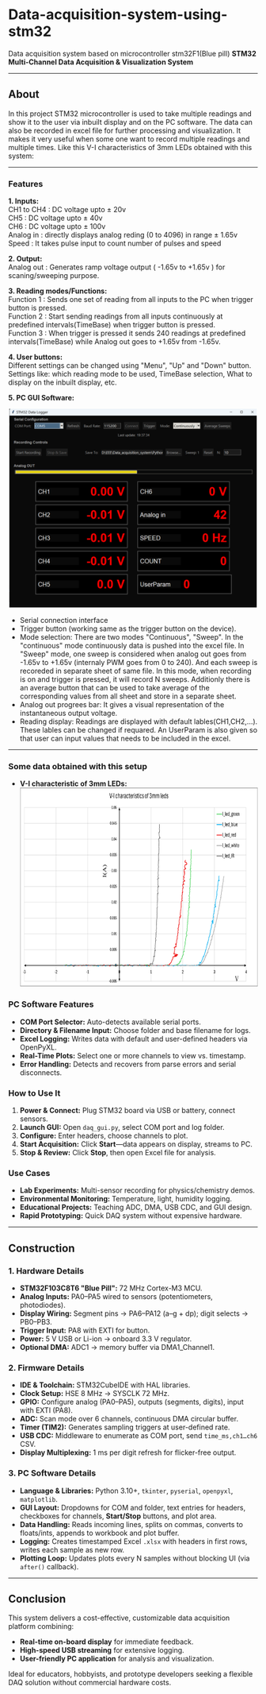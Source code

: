 # Data-acquisition-system-using-stm32
Data acquisition system based on microcontroller stm32F1(Blue pill) 
**STM32 Multi-Channel Data Acquisition & Visualization System**

---

## About
In this project STM32 microcontroller is used to take multiple readings and show it to the user via inbuilt display and on the PC software. The data can also be recorded in excel file for further processing and visualization. It makes it very useful when some one want to record multiple readings and multiple times. Like this V-I characteristics of 3mm LEDs obtained with this system:

---
### Features
 **1. Inputs:**
              </br> CH1 to CH4 : DC voltage upto ± 20v
              </br> CH5 : DC voltage upto ± 40v
              </br> CH6 : DC voltage upto ± 100v
              </br> Analog in : directly displays analog reding (0 to 4096) in range ± 1.65v
              </br> Speed : It takes pulse input to count number of pulses and speed

  
**2. Output:** </br>
              Analog out : Generates ramp voltage output ( -1.65v to +1.65v ) for scaning/sweeping purpose.


**3. Reading modes/Functions:** </br>
     Function 1 : Sends one set of reading from all inputs to the PC when trigger button is pressed.</br>
     Function 2 : Start sending readings from all inputs continuously at predefined intervals(TimeBase) when trigger button is pressed.</br>
     Function 3 : When trigger is pressed it sends 240 readings at predefined intervals(TimeBase) while Analog out goes to +1.65v from -1.65v. 

**4. User buttons:** </br>
    Different settings can be changed using "Menu", "Up" and "Down" button. Settings like: which reading mode to be used, TimeBase selection, What to display on the inbuilt display, etc.


**5. PC GUI Software:**
  <div align="center">
  <img src="App.png" alt="Loading..." width="500" height="400">
  </div>

  * Serial connection interface
  * Trigger button (working same as the trigger button on the device).
  * Mode selection: There are two modes "Continuous", "Sweep". In the "continuous" mode continuously data is pushed into the excel file. In "Sweep" mode, one sweep is considered when analog out goes from -1.65v to +1.65v (internaly PWM goes from 0 to 240). And each sweep is recoreded in separate sheet of same file. In this mode, when recording is on and trigger is pressed, it will record N sweeps. Additionly there is an average button that can be used to take average of the corresponding values from all sheet and store in a separate sheet.
  * Analog out progrees bar: It gives a visual representation of the instantaneous output voltage.
  * Reading display: Readings are displayed with default lables(CH1,CH2,...). These lables can be changed if requared. An UserParam is also given so that user can input values that needs to be included in the excel. 
  

---
### Some data obtained with this setup 
- **V-I characteristic of 3mm LEDs:** </br>
  <div align="center">
  <img src="V-I char_3mm_LED.png" alt="Loading..." width="800" height="400">
  </div>


### PC Software Features
- **COM Port Selector:** Auto-detects available serial ports.  
- **Directory & Filename Input:** Choose folder and base filename for logs.  
- **Excel Logging:** Writes data with default and user-defined headers via OpenPyXL.  
- **Real-Time Plots:** Select one or more channels to view vs. timestamp.  
- **Error Handling:** Detects and recovers from parse errors and serial disconnects.

### How to Use It
1. **Power & Connect:** Plug STM32 board via USB or battery, connect sensors.  
2. **Launch GUI:** Open `daq_gui.py`, select COM port and log folder.  
3. **Configure:** Enter headers, choose channels to plot.  
4. **Start Acquisition:** Click **Start**—data appears on display, streams to PC.  
5. **Stop & Review:** Click **Stop**, then open Excel file for analysis.

### Use Cases
- **Lab Experiments:** Multi-sensor recording for physics/chemistry demos.  
- **Environmental Monitoring:** Temperature, light, humidity logging.  
- **Educational Projects:** Teaching ADC, DMA, USB CDC, and GUI design.  
- **Rapid Prototyping:** Quick DAQ system without expensive hardware.

---

## Construction

### 1. Hardware Details
- **STM32F103C8T6 "Blue Pill":** 72 MHz Cortex-M3 MCU.  
- **Analog Inputs:** PA0–PA5 wired to sensors (potentiometers, photodiodes).  
- **Display Wiring:** Segment pins → PA6–PA12 (a–g + dp); digit selects → PB0–PB3.  
- **Trigger Input:** PA8 with EXTI for button.  
- **Power:** 5 V USB or Li-ion → onboard 3.3 V regulator.  
- **Optional DMA:** ADC1 → memory buffer via DMA1_Channel1.

### 2. Firmware Details
- **IDE & Toolchain:** STM32CubeIDE with HAL libraries.  
- **Clock Setup:** HSE 8 MHz → SYSCLK 72 MHz.  
- **GPIO:** Configure analog (PA0–PA5), outputs (segments, digits), input with EXTI (PA8).  
- **ADC:** Scan mode over 6 channels, continuous DMA circular buffer.  
- **Timer (TIM2):** Generates sampling triggers at user-defined rate.  
- **USB CDC:** Middleware to enumerate as COM port, send `time_ms,ch1…ch6` CSV.  
- **Display Multiplexing:** 1 ms per digit refresh for flicker-free output.

### 3. PC Software Details
- **Language & Libraries:** Python 3.10+, `tkinter`, `pyserial`, `openpyxl`, `matplotlib`.  
- **GUI Layout:** Dropdowns for COM and folder, text entries for headers, checkboxes for channels, **Start/Stop** buttons, and plot area.  
- **Data Handling:** Reads incoming lines, splits on commas, converts to floats/ints, appends to workbook and plot buffer.  
- **Logging:** Creates timestamped Excel `.xlsx` with headers in first rows, writes each sample as new row.  
- **Plotting Loop:** Updates plots every N samples without blocking UI (via `after()` callback).

---

## Conclusion

This system delivers a cost-effective, customizable data acquisition platform combining:
- **Real-time on-board display** for immediate feedback.  
- **High-speed USB streaming** for extensive logging.  
- **User-friendly PC application** for analysis and visualization.  

Ideal for educators, hobbyists, and prototype developers seeking a flexible DAQ solution without commercial hardware costs.
